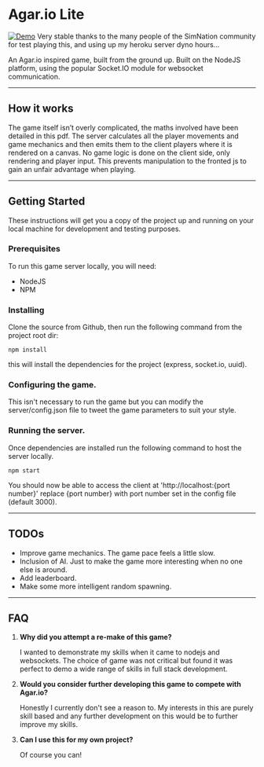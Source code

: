 
# Agar.io Lite
[![Demo](https://img.shields.io/badge/demo-online-green.svg)](https://agar-io-lite.herokuapp.com) Very stable thanks to the many people of the SimNation community for test playing this, and using up my heroku server dyno hours…

An Agar.io inspired game, built from the ground up. Built on the NodeJS platform, using the popular Socket.IO module for websocket communication.

---

## How it works

The game itself isn’t overly complicated, the maths involved have been detailed in this pdf. The server calculates all the player movements and game mechanics and then emits them to the client players where it is rendered on a canvas. No game logic is done on the client side, only rendering and player input. This prevents manipulation to the fronted js to gain an unfair advantage when playing. 

---

## Getting Started

These instructions will get you a copy of the project up and running on your local machine for development and testing purposes.

### Prerequisites

To run this game server locally, you will need:
- NodeJS
- NPM

### Installing

Clone the source from Github, then run the following command from the project root dir:

```
npm install
```
this will install the dependencies for the project (express, socket.io, uuid).

### Configuring the game.

This isn't necessary to run the game but you can modify the server/config.json file to tweet the game parameters to suit your style.

### Running the server.

Once dependencies are installed run the following command to host the server locally. 
```
npm start
```
You should now be able to access the client at 'http://localhost:{port number}' replace {port number} with port number set in the config file (default 3000).

---

## TODOs

- Improve game mechanics. The game pace feels a little slow.
- Inclusion of AI. Just to make the game more interesting when no one else is around.
- Add leaderboard.
- Make some more intelligent random spawning.

---

## FAQ

1. **Why did you attempt a re-make of this game?**

	I wanted to demonstrate my skills when it came to nodejs and websockets. The choice of game was not critical but found it was perfect to demo a wide range of skills in full stack development.

2. **Would you consider further developing this game to compete with Agar.io?**

	Honestly I currently don't see a reason to. My interests in this are purely skill based and any further development on this would be to further improve my skills.

3. **Can I use this for my own project?**

	Of course you can!

